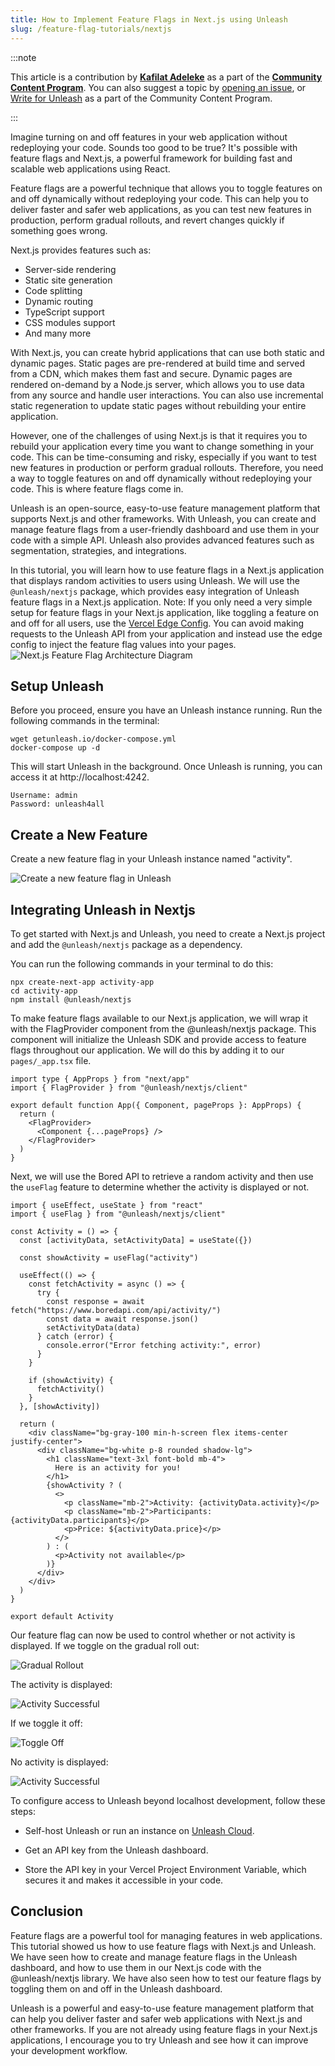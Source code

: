 ```yaml
---
title: How to Implement Feature Flags in Next.js using Unleash
slug: /feature-flag-tutorials/nextjs
---
```


:::note

This article is a contribution by **[Kafilat Adeleke](https://www.linkedin.com/in/kafilat-adeleke-650332222/)** as a part of the **[Community Content Program](https://github.com/unleash/community-content)**. You can also suggest a topic by [opening an issue](https://github.com/Unleash/community-content/issues), or [Write for Unleash](https://www.getunleash.io/blog/get-published-through-unleashs-community-content-program) as a part of the Community Content Program.

:::

Imagine turning on and off features in your web application without redeploying your code. Sounds too good to be true? It's possible with feature flags and Next.js, a powerful framework for building fast and scalable web applications using React.


Feature flags are a powerful technique that allows you to toggle features on and off dynamically without redeploying your code. This can help you to deliver faster and safer web applications, as you can test new features in production, perform gradual rollouts, and revert changes quickly if something goes wrong.


Next.js provides features such as:


- Server-side rendering
- Static site generation
- Code splitting
- Dynamic routing
- TypeScript support
- CSS modules support
- And many more


With Next.js, you can create hybrid applications that can use both static and dynamic pages. Static pages are pre-rendered at build time and served from a CDN, which makes them fast and secure. Dynamic pages are rendered on-demand by a Node.js server, which allows you to use data from any source and handle user interactions. You can also use incremental static regeneration to update static pages without rebuilding your entire application.


However, one of the challenges of using Next.js is that it requires you to rebuild your application every time you want to change something in your code. This can be time-consuming and risky, especially if you want to test new features in production or perform gradual rollouts. Therefore, you need a way to toggle features on and off dynamically without redeploying your code. This is where feature flags come in.


Unleash is an open-source, easy-to-use feature management platform that supports Next.js and other frameworks. With Unleash, you can create and manage feature flags from a user-friendly dashboard and use them in your code with a simple API. Unleash also provides advanced features such as segmentation, strategies, and integrations.


In this tutorial, you will learn how to use feature flags in a Next.js application that displays random activities to users using Unleash. We will use the `@unleash/nextjs` package, which provides easy integration of Unleash feature flags in a Next.js application.
Note: If you only need a very simple setup for feature flags in your Next.js application, like toggling a feature on and off for all users, use the [Vercel Edge Config](https://vercel.com/docs/storage/edge-config/get-started). You can avoid making requests to the Unleash API from your application and instead use the edge config to inject the feature flag values into your pages.
![Next.js Feature Flag Architecture Diagram](/img/nextjs-feature-flag-architecture-diagram-blog.png)


## Setup Unleash


Before you proceed, ensure you have an Unleash instance running. Run the following commands in the terminal:

```
wget getunleash.io/docker-compose.yml
docker-compose up -d
```


This will start Unleash in the background. Once Unleash is running, you can access it at http://localhost:4242.

```
Username: admin
Password: unleash4all
```


## Create a New Feature

Create a new feature flag in your Unleash instance named "activity".

![Create a new feature flag in Unleash](/img/create-new-flag-nextjs.png)


## Integrating Unleash in Nextjs


To get started with Next.js and Unleash, you need to create a Next.js project and add the `@unleash/nextjs` package as a dependency.


You can run the following commands in your terminal to do this:

```
npx create-next-app activity-app
cd activity-app
npm install @unleash/nextjs
```


To make feature flags available to our Next.js application, we will wrap it with the FlagProvider component from the @unleash/nextjs package. This component will initialize the Unleash SDK and provide access to feature flags throughout our application. We will do this by adding it to our `pages/_app.tsx` file.

```
import type { AppProps } from "next/app"
import { FlagProvider } from "@unleash/nextjs/client"

export default function App({ Component, pageProps }: AppProps) {
  return (
    <FlagProvider>
      <Component {...pageProps} />
    </FlagProvider>
  )
}
```


Next, we will use the Bored API to retrieve a random activity and then use the `useFlag` feature to determine whether the activity is displayed or not.


```
import { useEffect, useState } from "react"
import { useFlag } from "@unleash/nextjs/client"

const Activity = () => {
  const [activityData, setActivityData] = useState({})

  const showActivity = useFlag("activity")

  useEffect(() => {
    const fetchActivity = async () => {
      try {
        const response = await fetch("https://www.boredapi.com/api/activity/")
        const data = await response.json()
        setActivityData(data)
      } catch (error) {
        console.error("Error fetching activity:", error)
      }
    }

    if (showActivity) {
      fetchActivity()
    }
  }, [showActivity])

  return (
    <div className="bg-gray-100 min-h-screen flex items-center justify-center">
      <div className="bg-white p-8 rounded shadow-lg">
        <h1 className="text-3xl font-bold mb-4">
          Here is an activity for you!
        </h1>
        {showActivity ? (
          <>
            <p className="mb-2">Activity: {activityData.activity}</p>
            <p className="mb-2">Participants: {activityData.participants}</p>
            <p>Price: ${activityData.price}</p>
          </>
        ) : (
          <p>Activity not available</p>
        )}
      </div>
    </div>
  )
}

export default Activity
```


Our feature flag can now be used to control whether or not activity is displayed. If we toggle on the gradual roll out:

![Gradual Rollout](/img/gradual-rollout-nextjs.png)


The activity is displayed:

![Activity Successful](/img/activity-success-nextjs.png)


If we toggle it off:

![Toggle Off](/img/gradual-rollout-nextjs-1.png)


No activity is displayed:

![Activity Successful](/img/activity-success-nextjs-1.png)




To configure access to Unleash beyond localhost development, follow these steps:

- Self-host Unleash or run an instance on [Unleash Cloud](https://www.getunleash.io/pricing).

- Get an API key from the Unleash dashboard.

- Store the API key in your Vercel Project Environment Variable, which secures it and makes it accessible in your code.


## Conclusion
Feature flags are a powerful tool for managing features in web applications. This tutorial showed us how to use feature flags with Next.js and Unleash. We have seen how to create and manage feature flags in the Unleash dashboard, and how to use them in our Next.js code with the @unleash/nextjs library. We have also seen how to test our feature flags by toggling them on and off in the Unleash dashboard.

Unleash is a powerful and easy-to-use feature management platform that can help you deliver faster and safer web applications with Next.js and other frameworks. If you are not already using feature flags in your Next.js applications, I encourage you to try Unleash and see how it can improve your development workflow.
